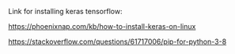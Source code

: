 Link for installing keras tensorflow:  

https://phoenixnap.com/kb/how-to-install-keras-on-linux  


https://stackoverflow.com/questions/61717006/pip-for-python-3-8

